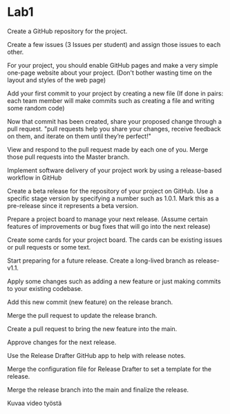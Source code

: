 # Lab1
<p> Create a GitHub repository for the project. </p>
<p>Create a few issues (3 Issues per student) and assign those issues to each other.</p>
<p>For your project, you should enable GitHub pages and make a very simple one-page website about your project. (Don't bother wasting time on the layout and styles of the web page)</p>
<p>Add your first commit to your project by creating a new file (If done in pairs: each team member will make commits such as creating a file and writing some random code)</p>
<p>Now that commit has been created, share your proposed change through a pull request. "pull requests help you share your changes, receive feedback on them, and iterate on them until they’re perfect!"</p>
<p>View and respond to the pull request made by each one of you. Merge those pull requests into the Master branch.</p> 
<p>Implement software delivery of your project work by using a release-based workflow in GitHub</p>
<p>Create a beta release for the repository of your project on GitHub. Use a specific stage version by specifying a number such as 1.0.1. Mark this as a pre-release since it represents a beta version. </p>
<p>Prepare a project board to manage your next release. (Assume certain features of improvements or bug fixes that will go into the next release)</p>
<p>Create some cards for your project board. The cards can be existing issues or pull requests or some text.</p>
<p>Start preparing for a future release. Create a long-lived branch as release-v1.1. </p>
<p>Apply some changes such as adding a new feature or just making commits to your existing codebase. </p>
<p>Add this new commit (new feature) on the release branch.</p>
<p>Merge the pull request to update the release branch.</p>
<p>Create a pull request to bring the new feature into the main. </p>
<p>Approve changes for the next release.</p>
<p>Use the Release Drafter GitHub app to help with release notes.</p>
<p>Merge the configuration file for Release Drafter to set a template for the release.</p>
<p>Merge the release branch into the main and finalize the release.</p>
<p> Kuvaa video työstä</p>
